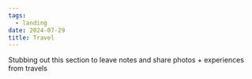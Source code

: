 ```yaml
---
tags:
  - landing
date: 2024-07-29
title: Travel
---
```



Stubbing out this section to leave notes and share photos + experiences from travels


